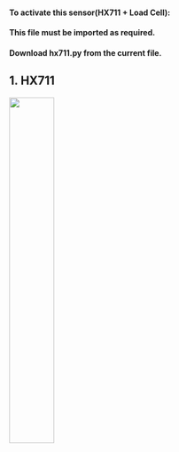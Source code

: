 #### To activate this sensor(HX711 + Load Cell):
#### This file must be imported as required.

#### Download hx711.py from the current file.




## 1. HX711

<img src="https://user-images.githubusercontent.com/64456822/108444285-a5154a80-729d-11eb-86fd-9a84a0e5ba93.jpg" width="40%">


### 



